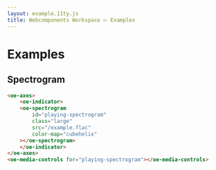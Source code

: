 ```yaml
---
layout: example.11ty.js
title: Webcomponents Workspace ⌲ Examples
---
```


# Examples

## Spectrogram

```html
<oe-axes>
    <oe-indicator>
    <oe-spectrogram
        id="playing-spectrogram"
        class="large"
        src="/example.flac"
        color-map="cubehelix"
    ></oe-spectrogram>
    </oe-indicator>
</oe-axes>
<oe-media-controls for="playing-spectrogram"></oe-media-controls>
```

<oe-axes>
    <oe-indicator>
        <oe-spectrogram
            id="playing-spectrogram"
            class="large"
            src="/example.flac"
            color-map="cubehelix"
        ></oe-spectrogram>
    </oe-indicator>
</oe-axes>
<oe-media-controls for="playing-spectrogram"></oe-media-controls>
